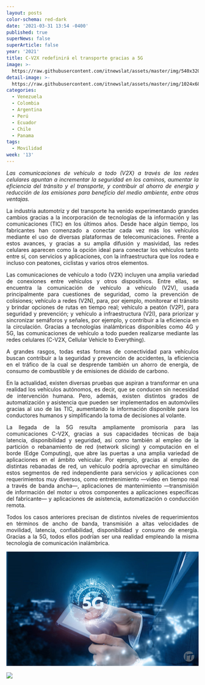 ```yaml
---
layout: posts
color-schema: red-dark
date: '2021-03-31 13:54 -0400'
published: true
superNews: false
superArticle: false
year: '2021'
title: C-V2X redefinirá el transporte gracias a 5G
image: >-
  https://raw.githubusercontent.com/itnewslat/assets/master/img/540x320/5G-Tecnologia-p.jpg
detail-image: >-
  https://raw.githubusercontent.com/itnewslat/assets/master/img/1024x680/5G-Tecnologia-g.jpg
categories:
  - Venezuela
  - Colombia
  - Argentina
  - Perú
  - Ecuador
  - Chile
  - Panama
tags:
  - Movilidad
week: '13'
---
```

<p style="text-align: justify;"><em>Las comunicaciones de vehículo a todo (V2X) a través de las redes celulares apuntan a incrementar la seguridad en los caminos, aumentar la eficiencia del tránsito y el transporte, y contribuir al ahorro de energía y reducción de las emisiones para beneficio del medio ambiente, entre otras ventajas. </em></p>
<p style="text-align: justify;">La industria automotriz y del transporte ha venido experimentando grandes cambios gracias a la incorporación de tecnologías de la información y las comunicaciones (TIC) en los últimos años. Desde hace algún tiempo, los fabricantes han comenzado a conectar cada vez más los vehículos mediante el uso de diversas plataformas de telecomunicaciones. Frente a estos avances, y gracias a su amplia difusión y masividad, las redes celulares aparecen como la opción ideal para conectar los vehículos tanto entre sí, con servicios y aplicaciones, con la infraestructura que los rodea e incluso con peatones, ciclistas y varios otros elementos.</p>
<p style="text-align: justify;">Las comunicaciones de vehículo a todo (V2X) incluyen una amplia variedad de conexiones entre vehículos y otros dispositivos. Entre ellas, se encuentra la comunicación de vehículo a vehículo (V2V), usada principalmente para cuestiones de seguridad, como la prevención de colisiones; vehículo a redes (V2N), para, por ejemplo, monitorear el tránsito y brindar opciones de rutas en tiempo real; vehículo a peatón (V2P), para seguridad y prevención; y vehículo a infraestructura (V2I), para priorizar y sincronizar semáforos y señales, por ejemplo, y contribuir a la eficiencia en la circulación. Gracias a tecnologías inalámbricas disponibles como 4G y 5G, las comunicaciones de vehículo a todo pueden realizarse mediante las redes celulares (C-V2X, Cellular Vehicle to Everything).</p>
<p style="text-align: justify;">A grandes rasgos, todas estas formas de conectividad para vehículos buscan contribuir a la seguridad y prevención de accidentes, la eficiencia en el tráfico de la cual se desprende también un ahorro de energía, de consumo de combustible y de emisiones de dióxido de carbono.</p>
<p style="text-align: justify;">En la actualidad, existen diversas pruebas que aspiran a transformar en una realidad los vehículos autónomos, es decir, que se conducen sin necesidad de intervención humana. Pero, además, existen distintos grados de automatización y asistencia que pueden ser implementados en automóviles gracias al uso de las TIC, aumentando la información disponible para los conductores humanos y simplificando la toma de decisiones al volante.</p>
<p style="text-align: justify;">La llegada de la 5G resulta ampliamente promisoria para las comunicaciones C-V2X, gracias a sus capacidades técnicas de baja latencia, disponibilidad y seguridad, así como también al empleo de la partición o rebanamiento de red (network slicing) y computación en el borde (Edge Computing), que abre las puertas a una amplia variedad de aplicaciones en el ámbito vehicular. Por ejemplo, gracias al empleo de distintas rebanadas de red, un vehículo podría aprovechar en simultáneo estos segmentos de red independiente para servicios y aplicaciones con requerimientos muy diversos, como entretenimiento —video en tiempo real a través de banda ancha—, aplicaciones de mantenimiento —transmisión de información del motor u otros componentes a aplicaciones específicas del fabricante— y aplicaciones de asistencia, automatización o conducción remota.</p>
<p style="text-align: justify;">Todos los casos anteriores precisan de distintos niveles de requerimientos en términos de ancho de banda, transmisión a altas velocidades de movilidad, latencia, confiabilidad, disponibilidad y consumo de energía. Gracias a la 5G, todos ellos podrían ser una realidad empleando la misma tecnología de comunicación inalámbrica.</p>

![](https://raw.githubusercontent.com/itnewslat/assets/master/img/540x320/5G-Tecnologia-p.jpg)

<img src="https://tracker.metricool.com/c3po.jpg?hash=56f88a41e39ab42c063cc51676587a04"/>
